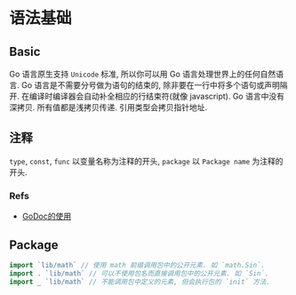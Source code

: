 # 语法基础

## Basic
Go 语言原生支持 `Unicode` 标准, 所以你可以用 Go 语言处理世界上的任何自然语言.
Go 语言是不需要分号做为语句的结束的, 除非要在一行中将多个语句或声明隔开. 在编译时编译器会自动补全相应的行结束符(就像 javascript).
Go 语言中没有深拷贝. 所有值都是浅拷贝传递. 引用类型会拷贝指针地址.

## 注释
`type`, `const`, `func` 以变量名称为注释的开头, `package` 以 `Package name` 为注释的开头.

### Refs
* [GoDoc的使用](https://www.jianshu.com/p/b91c4400d4b2)


## Package

```go
import `lib/math` // 使用 math 前缀调用包中的公开元素. 如 `math.Sin`.
import . `lib/math` // 可以不使用包名而直接调用包中的公开元素. 如 `Sin`.
import _ `lib/math` // 不能调用包中定义的元素, 但会执行包的 `init` 方法.

```